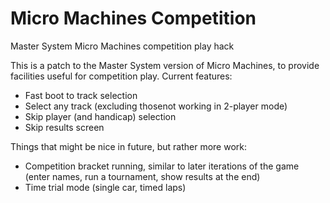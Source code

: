 # Micro Machines Competition
Master System Micro Machines competition play hack

This is a patch to the Master System version of Micro Machines, to provide facilities useful for competition play. Current features:

* Fast boot to track selection
* Select any track (excluding thosenot working in 2-player mode)
* Skip player (and handicap) selection
* Skip results screen

Things that might be nice in future, but rather more work:

* Competition bracket running, similar to later iterations of the game (enter names, run a tournament, show results at the end)
* Time trial mode (single car, timed laps)
